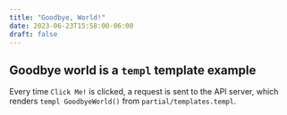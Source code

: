 ```yaml
---
title: "Goodbye, World!"
date: 2023-06-23T15:58:00-06:00
draft: false
---
```


## Goodbye world is a `templ` template example

Every time `Click Me!` is clicked, a request is sent to the API server, which renders `templ GoodbyeWorld()` from `partial/templates.templ`.

